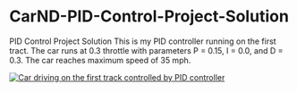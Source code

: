 # CarND-PID-Control-Project-Solution
PID Control Project Solution
This is my PID controller running on the first tract. The car runs at 0.3 throttle with parameters P = 0.15, I = 0.0, and D = 0.3. The car reaches maximum speed of 35 mph. 

[![Car driving on the first track controlled by PID controller](https://youtu.be/trJUMODVNpI/0.jpg)](https://youtu.be/trJUMODVNpI)
